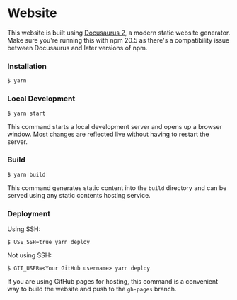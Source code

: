 # Website

This website is built using [Docusaurus 2](https://docusaurus.io/), a modern static website generator.
Make sure you're running this with npm 20.5 as there's a compatibility issue between Docusaurus and later versions of npm.

### Installation

```
$ yarn
```

### Local Development

```
$ yarn start 
```

This command starts a local development server and opens up a browser window. Most changes are reflected live without having to restart the server.

### Build

```
$ yarn build
```

This command generates static content into the `build` directory and can be served using any static contents hosting service.

### Deployment

Using SSH:

```
$ USE_SSH=true yarn deploy
```

Not using SSH:

```
$ GIT_USER=<Your GitHub username> yarn deploy
```

If you are using GitHub pages for hosting, this command is a convenient way to build the website and push to the `gh-pages` branch.
